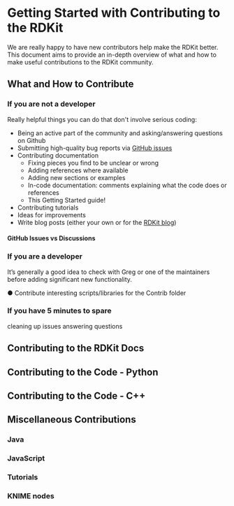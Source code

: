 # Getting Started with Contributing to the RDKit

We are really happy to have new contributors help make the RDKit better. This document aims to provide an in-depth overview of what and how to make useful contributions to the RDKit community. 

## What and How to Contribute

### If you are not a developer

Really helpful things you can do that don't involve serious coding:

- Being an active part of the community and asking/answering questions on Github
- Submitting high-quality bug reports via [GitHub issues](https://github.com/rdkit/rdkit/issues)
- Contributing documentation
    - Fixing pieces you find to be unclear or wrong
    - Adding references where available 
    - Adding new sections or examples
    - In-code documentation: comments explaining what the code does or references
    - This Getting Started guide! 
- Contributing tutorials
- Ideas for improvements 
- Write blog posts (either your own or for the [RDKit blog](https://greglandrum.github.io/rdkit-blog/))

#### GitHub Issues vs Discussions


### If you are a developer

It’s generally a good idea to check with Greg or one of the maintainers before adding significant new functionality.

● Contribute interesting scripts/libraries for the Contrib folder 


### If you have 5 minutes to spare 
cleaning up issues
answering questions

## Contributing to the RDKit Docs 

## Contributing to the Code - Python 

## Contributing to the Code - C++

## Miscellaneous Contributions

### Java

### JavaScript

### Tutorials

### KNIME nodes
